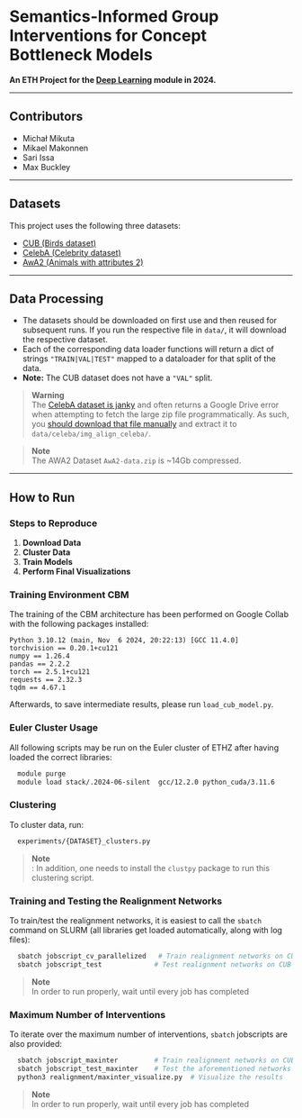 # Semantics-Informed Group Interventions for Concept Bottleneck Models
**An ETH Project for the [Deep Learning](https://da.inf.ethz.ch/teaching/2024/DeepLearning/) module in 2024.**

---

## Contributors
- Michał Mikuta 
- Mikael Makonnen  
- Sari Issa
- Max Buckley

---

## Datasets
This project uses the following three datasets:
- [CUB (Birds dataset)](https://paperswithcode.com/dataset/cub-200-2011)  
- [CelebA (Celebrity dataset)](https://mmlab.ie.cuhk.edu.hk/projects/CelebA.html)  
- [AwA2 (Animals with attributes 2)](https://cvml.ista.ac.at/AwA2/)

---

## Data Processing
- The datasets should be downloaded on first use and then reused for subsequent runs. If you run the respective file in `data/`, it will download the respective dataset.  
- Each of the corresponding data loader functions will return a dict of strings `"TRAIN|VAL|TEST"` mapped to a dataloader for that split of the data.  
- **Note:** The CUB dataset does not have a `"VAL"` split.

> **Warning**  
> The [CelebA dataset is janky](https://github.com/pytorch/vision/issues/1920) and often returns a Google Drive error when attempting to fetch the large zip file programmatically. As such, you [should download that file manually](https://drive.google.com/uc?id=0B7EVK8r0v71pZjFTYXZWM3FlRnM) and extract it to `data/celeba/img_align_celeba/`.

> **Note**  
> The AWA2 Dataset `AwA2-data.zip` is ~14Gb compressed.

---

## How to Run

### Steps to Reproduce
1. **Download Data**  
2. **Cluster Data**  
3. **Train Models**  
4. **Perform Final Visualizations**

### Training Environment CBM
The training of the CBM architecture has been performed on Google Collab with the following packages installed:

```plaintext
Python 3.10.12 (main, Nov  6 2024, 20:22:13) [GCC 11.4.0]
torchvision == 0.20.1+cu121
numpy == 1.26.4
pandas == 2.2.2
torch == 2.5.1+cu121
requests == 2.32.3
tqdm == 4.67.1
```
Afterwards, to save intermediate results, please run `load_cub_model.py`.
### Euler Cluster Usage
All following scripts may be run on the Euler cluster of ETHZ after having loaded the correct libraries:
```bash
  module purge
  module load stack/.2024-06-silent  gcc/12.2.0 python_cuda/3.11.6
```
### Clustering
To cluster data, run:

```bash
  experiments/{DATASET}_clusters.py
```

> **Note**  
> : In addition, one needs to install the `clustpy` package to run this clustering script.

### Training and Testing the Realignment Networks
To train/test the realignment networks, it is easiest to call the `sbatch` command on SLURM (all libraries get loaded automatically, along with log files):
```bash
  sbatch jobscript_cv_parallelized   # Train realignment networks on CUB dataset
  sbatch jobscript_test             # Test realignment networks on CUB dataset
```
> **Note**  
> In order to run properly, wait until every job has completed

### Maximum Number of Interventions
To iterate over the maximum number of interventions, `sbatch` jobscripts are also provided:
```bash
  sbatch jobscript_maxinter         # Train realignment networks on CUB dataset with maximum number of interventions iteration
  sbatch jobscript_test_maxinter    # Test the aforementioned networks
  python3 realignment/maxinter_visualize.py  # Visualize the results
```
> **Note**  
> In order to run properly, wait until every job has completed
